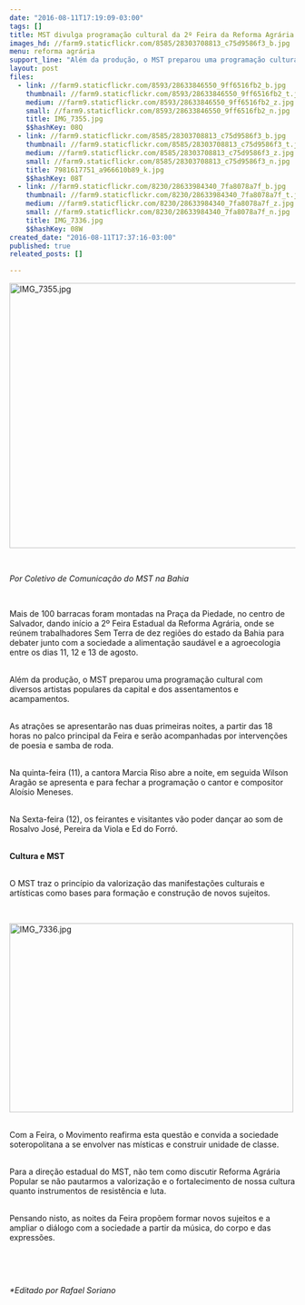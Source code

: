```yaml
---
date: "2016-08-11T17:19:09-03:00"
tags: []
title: MST divulga programação cultural da 2º Feira da Reforma Agrária na BA
images_hd: //farm9.staticflickr.com/8585/28303708813_c75d9586f3_b.jpg
menu: reforma agrária
support_line: "Além da produção, o MST preparou uma programação cultural com diversos artistas populares da capital e dos assentamentos e acampamentos."
layout: post
files:
  - link: //farm9.staticflickr.com/8593/28633846550_9ff6516fb2_b.jpg
    thumbnail: //farm9.staticflickr.com/8593/28633846550_9ff6516fb2_t.jpg
    medium: //farm9.staticflickr.com/8593/28633846550_9ff6516fb2_z.jpg
    small: //farm9.staticflickr.com/8593/28633846550_9ff6516fb2_n.jpg
    title: IMG_7355.jpg
    $$hashKey: 08Q
  - link: //farm9.staticflickr.com/8585/28303708813_c75d9586f3_b.jpg
    thumbnail: //farm9.staticflickr.com/8585/28303708813_c75d9586f3_t.jpg
    medium: //farm9.staticflickr.com/8585/28303708813_c75d9586f3_z.jpg
    small: //farm9.staticflickr.com/8585/28303708813_c75d9586f3_n.jpg
    title: 7981617751_a966610b89_k.jpg
    $$hashKey: 08T
  - link: //farm9.staticflickr.com/8230/28633984340_7fa8078a7f_b.jpg
    thumbnail: //farm9.staticflickr.com/8230/28633984340_7fa8078a7f_t.jpg
    medium: //farm9.staticflickr.com/8230/28633984340_7fa8078a7f_z.jpg
    small: //farm9.staticflickr.com/8230/28633984340_7fa8078a7f_n.jpg
    title: IMG_7336.jpg
    $$hashKey: 08W
created_date: "2016-08-11T17:37:16-03:00"
published: true
releated_posts: []

---
```


<p><img alt="IMG_7355.jpg" height="467" src="//farm9.staticflickr.com/8593/28633846550_9ff6516fb2_b.jpg" width="700" /></p>

<p>&nbsp;</p>

<p><em>Por Coletivo de Comunica&ccedil;&atilde;o do MST na Bahia</em></p>

<p>&nbsp;</p>

<p>Mais de 100 barracas foram montadas na Pra&ccedil;a da Piedade, no centro de Salvador, dando in&iacute;cio a 2&ordm; Feira Estadual da Reforma Agr&aacute;ria, onde se re&uacute;nem trabalhadores Sem Terra de dez regi&otilde;es do estado da Bahia para debater junto com a sociedade a alimenta&ccedil;&atilde;o saud&aacute;vel e a agroecologia entre os dias 11, 12 e 13 de agosto.</p>

<p><br />
Al&eacute;m da produ&ccedil;&atilde;o, o MST preparou uma programa&ccedil;&atilde;o cultural com diversos artistas populares da capital e dos assentamentos e acampamentos.</p>

<p><br />
As atra&ccedil;&otilde;es se apresentar&atilde;o nas duas primeiras noites, a partir das 18 horas no palco principal da Feira e ser&atilde;o acompanhadas por interven&ccedil;&otilde;es de poesia e samba de roda.</p>

<p><br />
Na quinta-feira (11), a cantora Marcia Riso abre a noite, em seguida Wilson Arag&atilde;o se apresenta e para fechar a programa&ccedil;&atilde;o o cantor e compositor Alo&iacute;sio Meneses.</p>

<p><br />
Na Sexta-feira (12), os feirantes e visitantes v&atilde;o poder dan&ccedil;ar ao som de Rosalvo Jos&eacute;, Pereira da Viola e Ed do Forr&oacute;.</p>

<p><br />
<strong>Cultura e MST</strong></p>

<p><br />
O MST traz o princ&iacute;pio da valoriza&ccedil;&atilde;o das manifesta&ccedil;&otilde;es culturais e art&iacute;sticas como bases para forma&ccedil;&atilde;o e constru&ccedil;&atilde;o de novos sujeitos.</p>

<p>&nbsp;</p>

<p><img alt="IMG_7336.jpg" height="333" src="//farm9.staticflickr.com/8230/28633984340_7fa8078a7f_b.jpg" width="500" /></p>

<p><br />
Com a Feira, o Movimento reafirma esta quest&atilde;o e convida a sociedade soteropolitana a se envolver nas m&iacute;sticas e construir unidade de classe.</p>

<p><br />
Para a dire&ccedil;&atilde;o estadual do MST, n&atilde;o tem como discutir Reforma Agr&aacute;ria Popular se n&atilde;o pautarmos a valoriza&ccedil;&atilde;o e o fortalecimento de nossa cultura quanto instrumentos de resist&ecirc;ncia e luta.</p>

<p><br />
Pensando nisto, as noites da Feira prop&otilde;em formar novos sujeitos e a ampliar o di&aacute;logo com a sociedade a partir da m&uacute;sica, do corpo e das express&otilde;es.</p>

<p>&nbsp;</p>

<p>&nbsp;</p>

<p><em>*Editado por Rafael Soriano</em></p>
